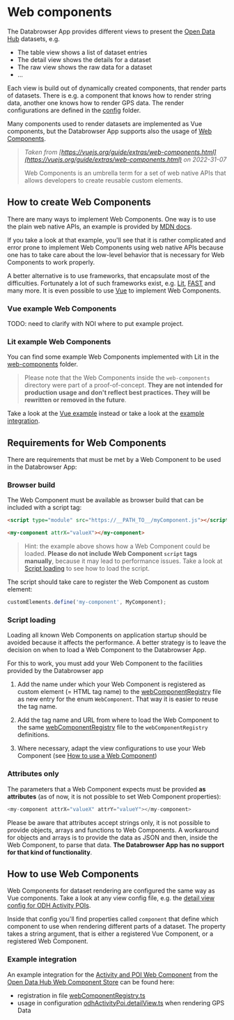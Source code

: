 # Web components

The Databrowser App provides different views to present the [Open Data Hub](https://opendatahub.bz.it/) datasets, e.g.

- The table view shows a list of dataset entries
- The detail view shows the details for a dataset
- The raw view shows the raw data for a dataset
- ...

Each view is build out of dynamically created components, that render parts of datasets. There is e.g. a component that knows how to render string data, another one knows how to render GPS data. The render configurations are defined in the [config](../../databrowser/src/config) folder.

Many components used to render datasets are implemented as Vue components, but the Databrowser App supports also the usage of [Web Components]((https://developer.mozilla.org/en-US/docs/Web/Web_Components)).

> *Taken from [https://vuejs.org/guide/extras/web-components.html](https://vuejs.org/guide/extras/web-components.html) on 2022-31-07*
>
> Web Components is an umbrella term for a set of web native APIs that allows developers to create reusable custom elements.

## How to create Web Components

There are many ways to implement Web Components. One way is to use the plain web native APIs, an example is provided by [MDN docs](https://developer.mozilla.org/en-US/docs/Web/Web_Components/Using_custom_elements).

If you take a look at that example, you'll see that it is rather complicated and error prone to implement Web Components using web native APIs because one has to take care about the low-level behavior that is necessary for Web Components to work properly.

A better alternative is to use frameworks, that encapsulate most of the difficulties. Fortunately a lot of such frameworks exist, e.g. [Lit](https://lit.dev/), [FAST](https://www.fast.design/) and many more. It is even possible to use [Vue](https://vuejs.org/guide/extras/web-components.html) to implement Web Components.

### Vue example Web Components

TODO: need to clarify with NOI where to put example project.

### Lit example Web Components

You can find some example Web Components implemented with Lit in the [web-components](../../web-components/) folder. 

> Please note that the Web Components inside the `web-components` directory were part of a proof-of-concept. **They are not intended for production usage and don't reflect best practices. They will be rewritten or removed in the future**.

Take a look at the [Vue example](#vue-example-web-components) instead or take a look at the [example integration](#example-integration).

## Requirements for Web Components

There are requirements that must be met by a Web Component to be used in the Databrowser App:

### Browser build

The Web Component must be available as browser build that can be included with a script tag:

```html
<script type="module" src="https://__PATH_TO__/myComponent.js"></script>

<my-component attrX="valueX"></my-component>
```

> Hint: the example above shows how a Web Component could be loaded. **Please do not include Web Component `script` tags manually**, because it may lead to performance issues. Take a look at [Script loading](#script-loading) to see how to load the script.

The script should take care to register the Web Component as custom element:

```javascript
customElements.define('my-component', MyComponent);
```

### Script loading

Loading all known Web Components on application startup should be avoided because it affects the performance. A better strategy is to leave the decision on when to load a Web Component to the Databrowser App.

For this to work, you must add your Web Component to the facilities provided by the Databrowser app

1. Add the name under which your Web Component is registered as custom element (= HTML tag name) to the [webComponentRegistry](../../databrowser/src/domain/webComponents/webComponentRegistry.ts) file as new entry for the enum `WebComponent`. That way it is easier to reuse the tag name.

2. Add the tag name and URL from where to load the Web Component to the same [webComponentRegistry](../../databrowser/src/domain/webComponents/webComponentRegistry.ts) file to the `webComponentRegistry` definitions.

3. Where necessary, adapt the view configurations to use your Web Component (see [How to use a Web Component](#how-to-use-a-web-component))

### Attributes only

The parameters that a Web Component expects must be provided **as attributes** (as of now, it is not possible to set Web Component properties):

```javascript
<my-component attrX="valueX" attrY="valueY"></my-component>
```

Please be aware that attributes accept strings only, it is not possible to provide objects, arrays and functions to Web Components. A workaround for objects and arrays is to provide the data as JSON and then, inside the Web Component, to parse that data. **The Databrowser App has no support for that kind of functionality**.

## How to use Web Components

Web Components for dataset rendering are configured the same way as Vue components. Take a look at any view config file, e.g. the [detail view config for ODH Activity POIs](../../databrowser/src/config/tourism/odhActivityPoi/odhActivityPoi.detailView.ts).

Inside that config you'll find properties called `component` that define which component to use when rendering different parts of a dataset. The property takes a string argument, that is either a registered Vue Component, or a registered Web Component.

### Example integration

An example integration for the [Activity and POI Web Component](https://webcomponents.opendatahub.com/webcomponent/0e5fbede-4a21-4dd3-bf85-7d2be71dfb12?from=%2F) from the [Open Data Hub Web Component Store](https://webcomponents.opendatahub.com/) can be found here:

- registration in file [webComponentRegistry.ts](../../databrowser/src/domain/webComponents/webComponentRegistry.ts)
- usage in configuration [odhActivityPoi.detailView.ts](../../databrowser/src/config/tourism/odhActivityPoi/odhActivityPoi.detailView.ts) when rendering GPS Data
